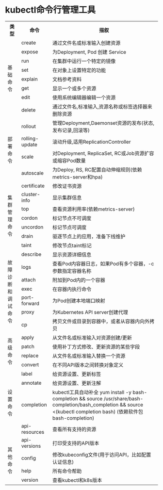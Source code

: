 # kubectl命令行管理工具

<table>
    <tr>
        <th>类型</th><th>命令</th><th>描叙</th>
    </tr>
    <tr>
        <td rowspan="8">基础命令</td>
        <td>create</td>
        <td>通过文件名或标准输入创建资源</td>
    </tr>
    <tr>
        <td>expose</td>
        <td>为Deployment, Pod 创建 Service</td>
    </tr>
    <tr>
        <td>run</td>
        <td>在集群中运行一个特定的镜像</td>
    </tr>
    <tr>
        <td>set</td>
        <td>在对象上设置特定的功能</td>
    </tr>
    <tr>
        <td>explain</td>
        <td>文档参考资料</td>
    </tr>
    <tr>
        <td>get</td>
        <td>显示一个或多个资源</td>
    </tr>
    <tr>
        <td>edit</td>
        <td>使用系统编辑器编辑一个资源</td>
    </tr>
    <tr>
        <td>delete</td>
        <td>通过文件名,标准输入,资源名称或标签选择器来删除资源</td>
    </tr>
    <tr>
        <td rowspan="4">部署命令</td>
        <td>rollout</td>
        <td>管理Deployment,Daemonset资源的发布(状态,发布记录,回滚等)</td>
    </tr>
    <tr>
        <td>rolling-update</td>
        <td>滚动升级,适用ReplicationController</td>
    </tr>
    <tr>
        <td>scale</td>
        <td>对Deployment, ReplicaSet, RC或Job资源扩容或缩容Pod数量</td>
    </tr>
    <tr>
        <td>autoscale</td>
        <td>为Deploy, RS, RC配置自动伸缩规则(依赖metrics-server和hpa)</td>
    </tr>
    <tr>
        <td rowspan="7">集群管理命令</td>
        <td>certificate</td>
        <td>修改证书资源</td>
    </tr>
    <tr>
        <td>cluster-info</td>
        <td>显示集群信息</td>
    </tr>
    <tr>
        <td>top</td>
        <td>查看资源利用率(依赖metrics-server)</td>
    </tr>
    <tr>
        <td>cordon</td>
        <td>标记节点不可调度</td>
    </tr>
    <tr>
        <td>uncordon</td>
        <td>标记节点可调度</td>
    </tr>
    <tr>
        <td>drain</td>
        <td>驱逐节点上的应用，准备下线维护</td>
    </tr>
    <tr>
        <td>taint</td>
        <td>修改节点taint标记</td>
    </tr>
    <tr>
        <td rowspan="7">故障诊断和调试命令</td>
        <td>describe</td>
        <td>显示资源详细信息</td>
    </tr>
    <tr>
        <td>logs</td>
        <td>查看Pod内容器日志，如果Pod有多个容器，-c参数指定容器名称</td>
    </tr>
    <tr>
        <td>attach</td>
        <td>附加到Pod内的一个容器</td>
    </tr>
    <tr>
        <td>exec</td>
        <td>在容器内执行命令</td>
    </tr>
    <tr>
        <td>port-forward</td>
        <td>为Pod创建本地端口映射</td>
    </tr>
    <tr>
        <td>proxy</td>
        <td>为Kubernetes API server创建代理</td>
    </tr>
    <tr>
        <td>cp</td>
        <td>拷贝文件或目录到容器中，或者从容器内向外拷贝</td>
    </tr>
    <tr>
        <td rowspan="4">高级命令</td>
        <td>apply</td>
        <td>从文件名或标准输入对资源创建/更新</td>
    </tr>
    <tr>
        <td>patch</td>
        <td>使用补丁方式修改、更新资源的某些字段</td>
    </tr>
    <tr>
        <td>replace</td>
        <td>从文件名或标准输入替换一个资源</td>
    </tr>
    <tr>
        <td>convert</td>
        <td>在不同API版本之间转换对象定义</td>
    </tr>
    <tr>
        <td rowspan="4">设置命令</td>
        <td>label</td>
        <td>给资源设置、更新标签</td>
    </tr>
    <tr>
        <td>annotate</td>
        <td>给资源设置、更新注解</td>
    </tr>
    <tr>
        <td>completion</td>
        <td>kubectl工具自动补全 yum install -y bash-completion && source /usr/share/bash-completion/bash_completion && source <(kubectl completion bash) (依赖软件包 bash-completion)</td>
    </tr>
    <tr>
        <td>api-resources</td>
        <td>查看所有支持的资源</td>
    </tr>
    <tr>
        <td rowspan="4">其他命令</td>
        <td>api-versions</td>
        <td>打印受支持的API版本</td>
    </tr>
    <tr>
        <td>config</td>
        <td>修改kubeconfig文件(用于访问API，比如配置认证信息)</td>
    </tr>
    <tr>
        <td>help</td>
        <td>所有命令帮助</td>
    </tr>
    <tr>
        <td>version</td>
        <td>查看kubectl和k8s版本</td>
    </tr>
</table>